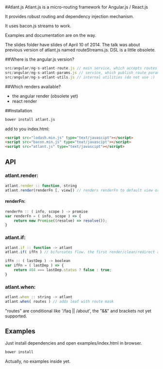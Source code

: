 #Atlant.js
Atlant.js is a micro-routing framework for Angular.js / React.js

It provides robust routing and dependency injection mechanism. 

It uses bacon.js streams to work.

Examples and documentation are on the way.

The slides folder have slides of April 10 of 2014. 
The talk was about previous version of atlant.js named routeStreams.js.
DSL is a little obsolete.

##Where is the angular.js version?

```js
src/angular/ng-s-atlant-route.js // main service, which accepts routes declarations.
src/angular/ng-s-atlant-params.js // service, which publish route params info
src/angular/ng-s-atlant-utils.js // internal utilities (do not use :)
```

##Which renders available?

- the angular render (obsolete yet)
- react render

##Installation

```sh
bower install atlant.js
```


add to you index.html:

```html
<script src="lodash.min.js" type="text/javascipt"></script>
<script src="bacon.min.js" type="text/javascipt"></script>
<script src="atlant.js" type="text/javascipt"></script>
```

## API

### atlant.render:

```js
atlant.render :: function, string
atlant.render(renderFn [, view]) // renders renderFn to default view or mentioned view if defined.
```

#### renderFn:

```js
renderFn :: ( info, scope ) -> promise
var renderFn = ( info, scope ) => {
    return new Promise((resolve) => resolve());
}
```

### atlant.if:

```js
atlant.if :: function -> atlant
atlant.if( ifFn ) // bifurcates flow. the first render/clean/redirect after if will end created leaf of stream
```

```js
ifFn :: ( lastDep ) -> boolean
var ifFn = ( lastDep ) => {
    return 404 === lastDep.status ? false : true;
}
```

### atlant.when:

```js
atlant.when :: string -> atlant
atlant.when( routes ) // adds leaf with route mask 
```
"routes" are conditional like '/faq || /about', the "&&" and brackets not yet supported.

## Examples

Just install dependencies and open examples/index.html in browser.
```sh
bower install
```

Actually, no examples inside yet.
